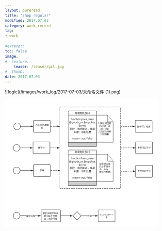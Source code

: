 ```yaml
---
layout: pureread
title: "shop regular"
modified: 2017.07.03
category: work_record
tag:
- work

#excerpt:
toc: false
image:
#  feature:
    teaser: /teaser/gil.jpg
#  thumb:
date: 2017.07.03
---
```



![logic](/images/work_log/2017-07-03/未命名文件 (1).png)


![logic](/images/work_log/2017-07-03/shop_regular.png)


